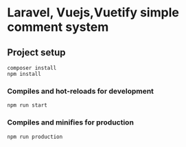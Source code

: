 # Laravel, Vuejs,Vuetify simple comment system

## Project setup
```
composer install
npm install
```

### Compiles and hot-reloads for development
```
npm run start
```

### Compiles and minifies for production
```
npm run production
```
